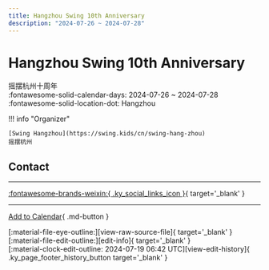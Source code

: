 ```yaml
---
title: Hangzhou Swing 10th Anniversary
description: "2024-07-26 ~ 2024-07-28"
---
```


# Hangzhou Swing 10th Anniversary 

摇摆杭州十周年  
:fontawesome-solid-calendar-days: 2024-07-26 ~ 2024-07-28  
:fontawesome-solid-location-dot: Hangzhou  

!!! info "Organizer"

    [Swing Hangzhou](https://swing.kids/cn/swing-hang-zhou)  
    摇摆杭州  

## Contact


---

 [:fontawesome-brands-weixin:{ .ky_social_links_icon }](https://mp.weixin.qq.com/s/e61xW6PDSzyxCRMQNHKkjg){ target='_blank' }

---

[Add to Calendar](https://swing.news/ics/en/2024/cn/hangzhou-swing-10th-anniversary-2024.ics){ .md-button }

<div class="ky_page_footer" markdown>
<div class="ky_page_footer_trailing" markdown="span">
[:material-file-eye-outline:][view-raw-source-file]{ target='_blank' }
[:material-file-edit-outline:][edit-info]{ target='_blank' }
</div>
<div class="ky_page_footer_leading" markdown="span">
[:material-clock-edit-outline: 2024-07-19 06:42 UTC][view-edit-history]{ .ky_page_footer_history_button target='_blank' }
</div>
</div>

[view-raw-source-file]: https://github.com/swingdance/events/blob/main/2024/cn/hangzhou-swing-10th-anniversary-2024.json "View Raw Source File"
[edit-info]: https://github.com/swingdance/events/issues/new?assignees=&labels=update+event&projects=&template=03-update_entity.yml&title=%5B2024%2Fcn%5D%20Hangzhou%20Swing%2010th%20Anniversary&region=cn&year=2024&id=hangzhou-swing-10th-anniversary-2024&name=Hangzhou%20Swing%2010th%20Anniversary&org_id=swing-hang-zhou "Edit Info"

[view-edit-history]: https://github.com/swingdance/events/commits/main/2024/cn/hangzhou-swing-10th-anniversary-2024.json "View Edit History"
